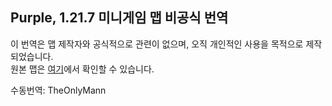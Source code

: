 ## Purple, 1.21.7 미니게임 맵 비공식 번역
이 번역은 맵 제작자와 공식적으로 관련이 없으며, 오직 개인적인 사용을 목적으로 제작되었습니다.  
원본 맵은 [여기](https://ctmrepository.com/index.php?action=viewMap&id=629)에서 확인할 수 있습니다.

수동번역: TheOnlyMann  